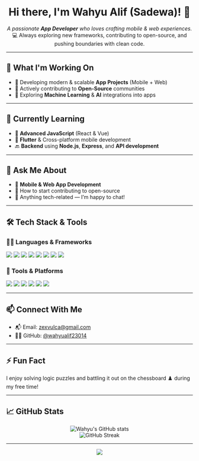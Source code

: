 <h1 align="center">Hi there, I'm Wahyu Alif (Sadewa)! 👋</h1>

<p align="center">
  <em>A passionate <strong>App Developer</strong> who loves crafting mobile & web experiences.</em><br>
  💻 Always exploring new frameworks, contributing to open-source, and pushing boundaries with clean code.
</p>

---

## 🚀 What I'm Working On
- 🚧 Developing modern & scalable **App Projects** (Mobile + Web)
- 🤝 Actively contributing to **Open-Source** communities
- 🧠 Exploring **Machine Learning** & **AI** integrations into apps

---

## 🌱 Currently Learning
- 🔁 **Advanced JavaScript** (React & Vue)
- 📱 **Flutter** & Cross-platform mobile development
- 🔙 **Backend** using **Node.js**, **Express**, and **API development**

---

## 💬 Ask Me About
- 📲 **Mobile & Web App Development**
- 🚀 How to start contributing to open-source
- 🧩 Anything tech-related — I’m happy to chat!

---

## 🛠️ Tech Stack & Tools

### 👨‍💻 Languages & Frameworks
<p align="left">
  <img src="https://img.shields.io/badge/JavaScript-F7DF1E?logo=javascript&logoColor=black&style=for-the-badge" />
  <img src="https://img.shields.io/badge/Python-3776AB?logo=python&logoColor=white&style=for-the-badge" />
  <img src="https://img.shields.io/badge/Flutter-02569B?logo=flutter&logoColor=white&style=for-the-badge" />
  <img src="https://img.shields.io/badge/Dart-0175C2?logo=dart&logoColor=white&style=for-the-badge" />
  <img src="https://img.shields.io/badge/Java-007396?logo=java&logoColor=white&style=for-the-badge" />
  <img src="https://img.shields.io/badge/Node.js-339933?logo=nodedotjs&logoColor=white&style=for-the-badge" />
  <img src="https://img.shields.io/badge/React-61DAFB?logo=react&logoColor=black&style=for-the-badge" />
  <img src="https://img.shields.io/badge/Vue.js-4FC08D?logo=vue.js&logoColor=white&style=for-the-badge" />
</p>

### 🧰 Tools & Platforms
<p align="left">
  <img src="https://img.shields.io/badge/Firebase-FFCA28?logo=firebase&logoColor=black&style=for-the-badge" />
  <img src="https://img.shields.io/badge/Git-F05032?logo=git&logoColor=white&style=for-the-badge" />
  <img src="https://img.shields.io/badge/GitHub-181717?logo=github&logoColor=white&style=for-the-badge" />
  <img src="https://img.shields.io/badge/PostgreSQL-4169E1?logo=postgresql&logoColor=white&style=for-the-badge" />
  <img src="https://img.shields.io/badge/MySQL-4479A1?logo=mysql&logoColor=white&style=for-the-badge" />
  <img src="https://img.shields.io/badge/MongoDB-47A248?logo=mongodb&logoColor=white&style=for-the-badge" />
</p>

---

## 📫 Connect With Me

- 📬 Email: [zexvulca@gmail.com](mailto:zexvulca@gmail.com)
- 🧑‍💻 GitHub: [@wahyualif23014](https://github.com/wahyualif23014)

---

## ⚡ Fun Fact
I enjoy solving logic puzzles and battling it out on the chessboard ♟️ during my free time!

---

## 📈 GitHub Stats

<p align="center">
  <img src="https://github-readme-stats.vercel.app/api?username=wahyualif23014&show_icons=true&theme=radical" alt="Wahyu's GitHub stats" />
  <br>
  <img src="https://github-readme-streak-stats.herokuapp.com/?user=wahyualif23014&theme=radical" alt="GitHub Streak" />
</p>

---

<p align="center">
  <img src="https://capsule-render.vercel.app/api?type=waving&color=gradient&height=100&section=footer"/>
</p>
